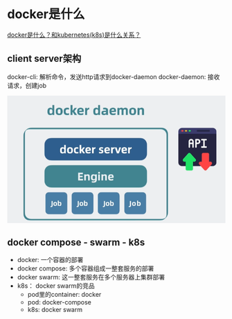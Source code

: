 # docker是什么

[docker是什么？和kubernetes(k8s)是什么关系？](https://www.bilibili.com/video/BV1aA4m1w7Ew/)

## client server架构

docker-cli: 解析命令，发送http请求到docker-daemon
docker-daemon: 接收请求，创建job

![docker-daemon](_attachments/docker是什么/image.png)

## docker compose - swarm - k8s
- docker: 一个容器的部署
- docker compose: 多个容器组成一整套服务的部署
- docker swarm: 这一整套服务在多个服务器上集群部署
- k8s： docker swarm的竞品
  - pod里的container: docker
  - pod: docker-compose
  - k8s: docker swarm